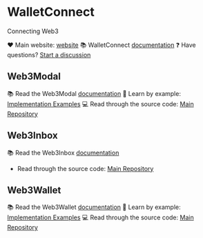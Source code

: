 # WalletConnect
Connecting Web3

:heart: Main website: [website](https://walletconnect.com/)
:books: WalletConnect [documentation](https://docs.walletconnect.com/)
:question: Have questions? [Start a discussion](https://github.com/orgs/WalletConnect/discussions/3457)

## Web3Modal

:books: Read the Web3Modal [documentation](https://docs.walletconnect.com/2.0/web3modal/about)
:microscope: Learn by example: [Implementation Examples](https://github.com/WalletConnect/web3modal-examples)
:computer: Read through the source code: [Main Repository](https://github.com/WalletConnect/web3modal)

## Web3Inbox

:books: Read the Web3Inbox [documentation](https://docs.walletconnect.com/2.0/web3inbox/about)
- Read through the source code: [Main Repository](https://github.com/WalletConnect/web3inbox)

## Web3Wallet

:books: Read the Web3Wallet [documentation](https://docs.walletconnect.com/2.0/web3modal/about)
:microscope: Learn by example: [Implementation Examples](https://github.com/WalletConnect/web-examples)
:computer: Read through the source code: [Main Repository](https://github.com/WalletConnect/walletconnect-monorepo/tree/dcc9d6d27a40e0a764748abd75b96ca80d459f01/packages/web3wallet)
